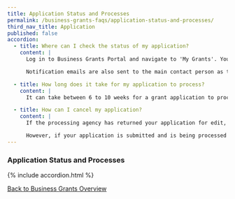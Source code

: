 ```yaml
---
title: Application Status and Processes
permalink: /business-grants-faqs/application-status-and-processes/
third_nav_title: Application
published: false
accordion:
  - title: Where can I check the status of my application?
    content: |
      Log in to Business Grants Portal and navigate to 'My Grants'. You'll see the status of all your grant applications on this page.

      Notification emails are also sent to the main contact person as the application moves through the process.

  - title: How long does it take for my application to process?
    content: |
      It can take between 6 to 10 weeks for a grant application to process.

  - title: How can I cancel my application?
    content: |
      If the processing agency has returned your application for edit, you may click on 'Cancel Application'.

      However, if your application is submitted and is being processed by the agency, you will need to email the processing agency to cancel your application.
---
```


### Application Status and Processes

{% include accordion.html %}

[Back to Business Grants Overview](/business-grants-portal/)
